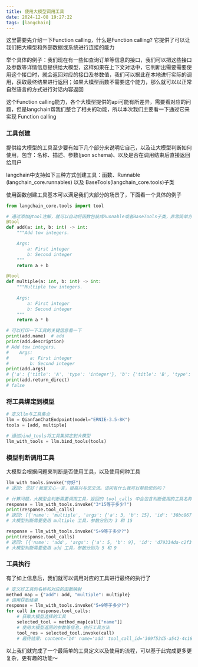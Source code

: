 ```yaml
---
title: 使用大模型调用工具
date: 2024-12-08 19:27:22
tags: [langchain]
---
```


这里需要先介绍一下Function calling，什么是Function calling? 它提供了可以让我们把大模型和外部数据或系统进行连接的能力

举个具体的例子：我们现在有一些如查询订单等信息的接口，我们可以把这些接口及参数等详情信息提供给大模型，这样如果在上下文对话中，它判断出需要需要使用这个接口时，就会返回对应的接口及参数值，我们可以据此在本地进行实际的调用，获取最终结果进行返回；如果大模型函数不需要这个能力，那么就可以以正常自然语言的方式进行对话内容返回

这个Function calling能力，各个大模型提供的api可能有所差异，需要看对应的问题，但是langchain帮我们整合了相关的功能，所以本次我们主要看一下通过它来实现 Function calling

<!-- more -->

### 工具创建

提供给大模型的工具至少要有如下几个部分来说明它自己，以及让大模型判断如何使用，包含：名称、描述、参数(json schema)、以及是否在调用结束后直接返回给用户

langchain中支持如下三种方式创建工具：函数、Runnable (langchain_core.runnables) 以及 BaseTools(langchain_core.tools)子类

使用函数创建工具基本可以满足我们大部分的场景了，下面看一个具体的例子

```python
from langchain_core.tools import tool

# 通过添加@tool注解，就可以自动将函数包装成Runnable或者BaseTools子类，非常简单方便
@tool
def add(a: int, b: int) -> int:
    """Add tow integers.

    Args:
        a: First integer
        b: Second integer
    """
    return a + b

@tool
def multiple(a: int, b: int) -> int:
    """Multiple tow integers.
    
    Args:
        a: First integer
        b: Second integer
    """
    return a * b

# 可以打印一下工具的关键信息看一下
print(add.name)  # add
print(add.description)
# Add tow integers.
#    Args:
#        a: First integer
#        b: Second integer
print(add.args)
# {'a': {'title': 'A', 'type': 'integer'}, 'b': {'title': 'B', 'type': 'integer'}}
print(add.return_direct)
# false
```



### 将工具绑定到模型

```python
# 定义llm与工具集合
llm = QianfanChatEndpoint(model="ERNIE-3.5-8K")
tools = [add, multiple]

# 通过bind_tools将工具集绑定到大模型
llm_with_tools = llm.bind_tools(tools)
```



### 模型判断调用工具

大模型会根据问题来判断是否使用工具，以及使用何种工具

```python
llm_with_tools.invoke("你好")
# 返回: 您好！我是文心一言，很高兴与您交流。请问有什么我可以帮助您的吗？

# 计算问题，大模型会判断需要调用工具，返回的 tool_calls 中会包含判断使用的工具名称及参数信息
response = llm_with_tools.invoke("3*15等于多少?")
print(response.tool_calls)
# 返回: [{'name': 'multiple', 'args': {'a': 3, 'b': 15}, 'id': '38bc867d-5f05-49f6-af13-f918f8e5c655', 'type': 'tool_call'}]
# 大模型判断需要使用 multiple 工具，参数分别为 3 和 15

response = llm_with_tools.invoke("5+9等于多少?")
print(response.tool_calls)
# 返回: [{'name': 'add', 'args': {'a': 5, 'b': 9}, 'id': 'd79334da-c2f3-4d3a-bceb-6e7207d86805', 'type': 'tool_call'}]
# 大模型判断需要使用 add 工具，参数分别为 5 和 9
```



### 工具执行

有了如上信息后，我们就可以调用对应的工具进行最终的执行了

```python
# 定义好工具的名称和对应的函数映射
method_map = {"add": add, "multiple": multiple}
# 调用获取结果
response = llm_with_tools.invoke("5+9等于多少?")
for call in response.tool_calls:
    # 获取大模型选择的工具
    selected_tool = method_map[call["name"]]
    # 使用大模型返回的参数等信息，执行工具方法
    tool_res = selected_tool.invoke(call)
    # 最终结果: content='14' name='add' tool_call_id='309f53d5-a542-4c18-904d-646d1d4f1b71'
```



以上我们就完成了一个最简单的工具定义以及使用的流程，可以基于此完成更多更复杂，更有趣的功能～

